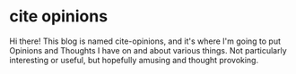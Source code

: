 # cite opinions

Hi there! This blog is named cite-opinions, and it's where I'm going to put Opinions and Thoughts I have on and about various things. Not particularly interesting or useful, but hopefully amusing and thought provoking. 
